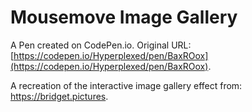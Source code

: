 # Mousemove Image Gallery

A Pen created on CodePen.io. Original URL: [https://codepen.io/Hyperplexed/pen/BaxROox](https://codepen.io/Hyperplexed/pen/BaxROox).

A recreation of the interactive image gallery effect from: https://bridget.pictures.